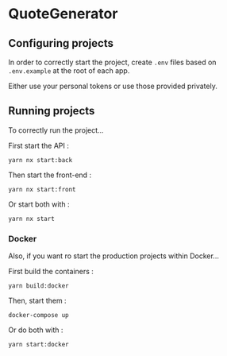 # QuoteGenerator

## Configuring projects

In order to correctly start the project, create `.env` files based on `.env.example` at the root of each app.

Either use your personal tokens or use those provided privately.

## Running projects

To correctly run the project...

First start the API :

```
yarn nx start:back
```

Then start the front-end :

```
yarn nx start:front
```

Or start both with :

```
yarn nx start
```

### Docker

Also, if you want ro start the production projects within Docker...

First build the containers :

```
yarn build:docker
```

Then, start them :

```
docker-compose up
```

Or do both with :

```
yarn start:docker
```
